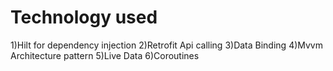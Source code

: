 # Technology used
1)Hilt for dependency injection
2)Retrofit Api calling
3)Data Binding 
4)Mvvm Architecture pattern
5)Live Data
6)Coroutines
